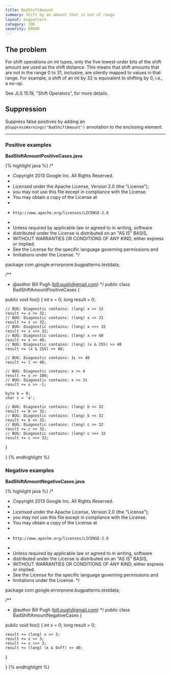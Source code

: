 ```yaml
---
title: BadShiftAmount
summary: Shift by an amount that is out of range
layout: bugpattern
category: JDK
severity: ERROR
---
```


<!--
*** AUTO-GENERATED, DO NOT MODIFY ***
To make changes, edit the @BugPattern annotation or the explanation in docs/bugpattern.
-->

## The problem
For shift operations on int types, only the five lowest-order bits of the shift
amount are used as the shift distance.  This means that shift amounts that are
not in the range 0 to 31, inclusive, are silently mapped to values in that
range.  For example, a shift of an int by 32 is equivalent to shifting by 0,
i.e., a no-op.

See JLS 15.19, "Shift Operators", for more details.

## Suppression
Suppress false positives by adding an `@SuppressWarnings("BadShiftAmount")` annotation to the enclosing element.

----------

### Positive examples
__BadShiftAmountPositiveCases.java__

{% highlight java %}
/*
 * Copyright 2013 Google Inc. All Rights Reserved.
 *
 * Licensed under the Apache License, Version 2.0 (the "License");
 * you may not use this file except in compliance with the License.
 * You may obtain a copy of the License at
 *
 *     http://www.apache.org/licenses/LICENSE-2.0
 *
 * Unless required by applicable law or agreed to in writing, software
 * distributed under the License is distributed on an "AS IS" BASIS,
 * WITHOUT WARRANTIES OR CONDITIONS OF ANY KIND, either express or implied.
 * See the License for the specific language governing permissions and
 * limitations under the License.
 */

package com.google.errorprone.bugpatterns.testdata;

/**
 * @author Bill Pugh (bill.pugh@gmail.com)
 */
public class BadShiftAmountPositiveCases {
  
  public void foo() {
    int x = 0;
    long result = 0;

    // BUG: Diagnostic contains: (long) x >> 32
    result += x >> 32;
    // BUG: Diagnostic contains: (long) x << 32
    result += x << 32;
    // BUG: Diagnostic contains: (long) x >>> 32
    result += x >>> 32;
    // BUG: Diagnostic contains: (long) x >> 40
    result += x >> 40;
    // BUG: Diagnostic contains: (long) (x & 255) >> 40
    result += (x & 255) >> 40;
    
    // BUG: Diagnostic contains: 1L << 48
    result += 1 << 48;
    
    // BUG: Diagnostic contains: x >> 4
    result += x >> 100;
    // BUG: Diagnostic contains: x >> 31
    result += x >> -1;
    
    byte b = 0;
    char c = 'a';
    
    // BUG: Diagnostic contains: (long) b >> 32
    result += b >> 32;
    // BUG: Diagnostic contains: (long) b << 32
    result += b << 32;
    // BUG: Diagnostic contains: (long) c >> 32
    result += c >> 32;
    // BUG: Diagnostic contains: (long) c >>> 32
    result += c >>> 32;
  }
  
}
{% endhighlight %}

### Negative examples
__BadShiftAmountNegativeCases.java__

{% highlight java %}
/*
 * Copyright 2013 Google Inc. All Rights Reserved.
 *
 * Licensed under the Apache License, Version 2.0 (the "License");
 * you may not use this file except in compliance with the License.
 * You may obtain a copy of the License at
 *
 *     http://www.apache.org/licenses/LICENSE-2.0
 *
 * Unless required by applicable law or agreed to in writing, software
 * distributed under the License is distributed on an "AS IS" BASIS,
 * WITHOUT WARRANTIES OR CONDITIONS OF ANY KIND, either express or implied.
 * See the License for the specific language governing permissions and
 * limitations under the License.
 */

package com.google.errorprone.bugpatterns.testdata;

/**
 * @author Bill Pugh (bill.pugh@gmail.com)
 */
public class BadShiftAmountNegativeCases {

  public void foo() {
    int x = 0;
    long result = 0;

    result += (long) x >> 3;
    result += x << 3;
    result += x >>> 3;
    result += (long) (x & 0xff) >> 40;
  }

}
{% endhighlight %}

